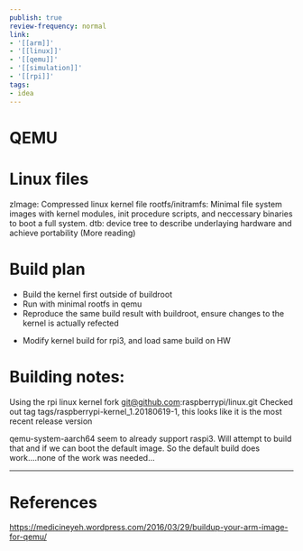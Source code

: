 ```yaml
---
publish: true
review-frequency: normal
link:
- '[[arm]]'
- '[[linux]]'
- '[[qemu]]'
- '[[simulation]]'
- '[[rpi]]'
tags:
- idea
---
```

# QEMU

# Linux files
zImage: Compressed linux kernel file
rootfs/initramfs: Minimal file system images with kernel modules, init procedure scripts, and neccessary binaries to boot a full system.
dtb: device tree to describe underlaying hardware and achieve portability (More reading)

# Build plan
+ Build the kernel first outside of buildroot
+ Run with minimal rootfs in qemu
+ Reproduce the same build result with buildroot, ensure changes to the kernel is actually refected
- Modify kernel build for rpi3, and load same build on HW

# Building notes:
Using the rpi linux kernel fork git@github.com:raspberrypi/linux.git
Checked out tag tags/raspberrypi-kernel_1.20180619-1, this looks like it is the most recent release version

qemu-system-aarch64 seem to already support raspi3. Will attempt to build that and if we can boot the default image.
So the default build does work....none of the work was needed...

---
# References
https://medicineyeh.wordpress.com/2016/03/29/buildup-your-arm-image-for-qemu/